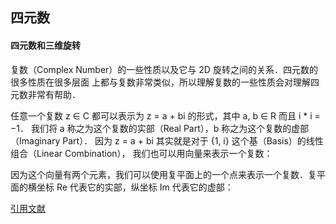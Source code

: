 ## 四元数

#### 四元数和三维旋转
复数（Complex Number）的一些性质以及它与 2D 旋转之间的关系．四元数的很多性质在很多层面
上都与复数非常类似，所以理解复数的一些性质会对理解四元数非常有帮助．


任意一个复数 z ∈ C 都可以表示为 z = a + bi 的形式，其中 a, b ∈ R 而且 i * i = −1．
我们将 a 称之为这个复数的实部（Real Part），b 称之为这个复数的虚部（Imaginary Part）．
因为 z = a + bi 其实就是对于 {1, i} 这个基（Basis）的线性组合（Linear Combination），
我们也可以用向量来表示一个复数：

因为这个向量有两个元素，我们可以使用复平面上的一个点来表示一个复数．复平面的横坐标 Re 代表它的实部，纵坐标 Im 代表它的虚部：




[引用文献](https://krasjet.github.io/quaternion/quaternion.pdf)

